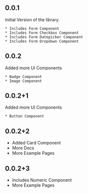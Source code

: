 ## 0.0.1

Initial Version of the library.

    * Includes Form Component
    * Includes Form Checkbox Component
    * Includes Form Datepicker Component
    * Includes Form Dropdown Component 

## 0.0.2

Added more UI Components
    
    * Badge Component
    * Image Component

## 0.0.2+1

Added more UI Components
    
    * Button Component

## 0.0.2+2

* Added Card Component
* More Docs
* More Example Pages

## 0.0.2+3

* Includes Numeric Component
* More Example Pages
    
        
